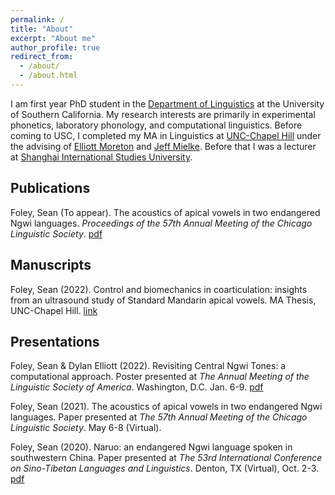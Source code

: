 ```yaml
---
permalink: /
title: "About"
excerpt: "About me"
author_profile: true
redirect_from: 
  - /about/
  - /about.html
---
```


I am first year PhD student in the [Department of Linguistics](https://dornsife.usc.edu/ling/) at the University of Southern California. My research interests are primarily in experimental phonetics, laboratory phonology, and computational linguistics. Before coming to USC, I completed my MA in Linguistics at [UNC-Chapel Hill](https://linguistics.unc.edu/) under the advising of [Elliott Moreton](https://users.castle.unc.edu/~moreton/) and [Jeff Mielke](https://chass.ncsu.edu/people/jimielke/). Before that I was a lecturer at [Shanghai International Studies University](http://en.shisu.edu.cn/). 


## Publications

Foley, Sean (To appear). The acoustics of apical vowels in two endangered Ngwi languages. *Proceedings of the 57th Annual Meeting of the Chicago Linguistic Society*. [pdf](/files/cls_57_foley.pdf)

## Manuscripts

Foley, Sean (2022). Control and biomechanics in coarticulation: insights from an ultrasound
study of Standard Mandarin apical vowels. MA Thesis, UNC-Chapel Hill. [link](https://cdr.lib.unc.edu/concern/dissertations/g445cp61m)

## Presentations

Foley, Sean & Dylan Elliott (2022). Revisiting Central Ngwi Tones: a computational approach. Poster presented at *The Annual Meeting of the Linguistic Society of America*. Washington, D.C. Jan. 6-9. [pdf](/files/Revisiting_CN_tones_lsa.pdf)

Foley, Sean (2021). The acoustics of apical vowels in two endangered Ngwi languages. Paper presented at *The 57th Annual Meeting of the Chicago Linguistic Society*. May 6-8 (Virtual).

Foley, Sean (2020). Naruo: an endangered Ngwi language spoken in southwestern China. Paper presented at *The 53rd International Conference on Sino-Tibetan Languages and Linguistics*. Denton, TX (Virtual), Oct. 2-3. [pdf](/files/icstll_53_foley.pdf)
